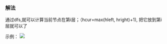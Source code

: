 ### 解法

通过dfs,就可以计算当前节点在第i层；（hcur=max(hleft, hright)+1), 把它放到第i层就可以了

示例：
![](https://pic.zaqbest.com/i/2022/12/23/63a50521c5d0d.jpg)